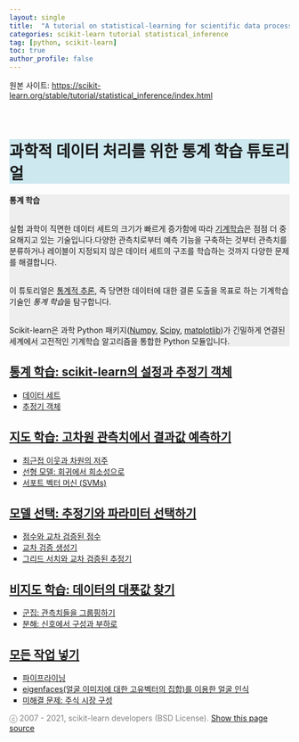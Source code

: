 ```yaml
---
layout: single
title:  "A tutorial on statistical-learning for scientific data processing"
categories: scikit-learn tutorial statistical_inference
tag: [python, scikit-learn]
toc: true
author_profile: false
---
```


<head>
  <style>
    table.dataframe {
      white-space: normal;
      width: 100%;
      height: 240px;
      display: block;
      overflow: auto;
      font-family: Arial, sans-serif;
      font-size: 0.9rem;
      line-height: 20px;
      text-align: center;
      border: 0px !important;
    }

    table.dataframe th {
      text-align: center;
      font-weight: bold;
      padding: 8px;
    }
    
    table.dataframe td {
      text-align: center;
      padding: 8px;
    }
    
    table.dataframe tr:hover {
      background: #b8d1f3; 
    }
    
    .output_prompt {
      overflow: auto;
      font-size: 0.9rem;
      line-height: 1.45;
      border-radius: 0.3rem;
      -webkit-overflow-scrolling: touch;
      padding: 0.8rem;
      margin-top: 0;
      margin-bottom: 15px;
      font: 1rem Consolas, "Liberation Mono", Menlo, Courier, monospace;
      color: $code-text-color;
      border: solid 1px $border-color;
      border-radius: 0.3rem;
      word-break: normal;
      white-space: pre;
    }

  .dataframe tbody tr th:only-of-type {
      vertical-align: middle;
  }

  .dataframe tbody tr th {
      vertical-align: top;
  }

  .dataframe thead th {
      text-align: center !important;
      padding: 8px;
  }

  .page__content p {
      margin: 0 0 0px !important;
  }

  .page__content p > strong {
    font-size: 0.8rem !important;
  }

  </style>
</head>

원본 사이트: <a href='https://scikit-learn.org/stable/tutorial/statistical_inference/index.html' target='blank'>https://scikit-learn.org/stable/tutorial/statistical_inference/index.html</a>

<br>


<h1 style='background-color: #CDE8EF'> 과학적 데이터 처리를 위한 통계 학습 튜토리얼 </h1>


<div style="background-color: #EEEEEE"><strong>통계 학습</strong>

<br>실험 과학이 직면한 데이터 세트의 크기가 빠르게 증가함에 따라 <a href='https://en.wikipedia.org/wiki/Machine_learning' target='blank'>기계학습</a>은 점점 더 중요해지고 있는 기술입니다.다양한 관측치로부터 예측 기능을 구축하는 것부터 관측치를 분류하거나 레이블이 지정되지 않은 데이터 세트의 구조를 학습하는 것까지 다양한 문제를 해결합니다.

<br>이 튜토리얼은 <a href='https://en.wikipedia.org/wiki/Statistical_inference' target='blank'>통계적 추론</a>, 즉 당면한 데이터에 대한 결론 도출을 목표로 하는 기계학습 기술인 <i>통계 학습</i>을 탐구합니다.

<br>Scikit-learn은 과학 Python 패키지(<a href='https://numpy.org/' target='blank'>Numpy</a>, <a href='https://scipy.org/' target='blank'>Scipy</a>, <a href='https://matplotlib.org/' target='blank'>matplotlib</a>)가 긴밀하게 연결된 세계에서 고전적인 기계학습 알고리즘을 통합한 Python 모듈입니다.</div>

<h2><a href='https://sameta-cani.github.io/scikit-learn/tutorial/statistical_inference/settings/' target='blank'>통계 학습: scikit-learn의 설정과 추정기 객체</a></h2>



<ul style="list-style-type:square">

  <li><a href='https://sameta-cani.github.io/scikit-learn/tutorial/statistical_inference/settings/#%EB%8D%B0%EC%9D%B4%ED%84%B0-%EC%84%B8%ED%8A%B8' target='blank'>데이터 세트</a></li>

  <li><a href='https://sameta-cani.github.io/scikit-learn/tutorial/statistical_inference/settings/#%EC%B6%94%EC%A0%95%EA%B8%B0-%EA%B0%9D%EC%B2%B4' target='blank'>추정기 객체</a></li>

</ul>





<h2><a href='' target='blank'>지도 학습: 고차원 관측치에서 결과값 예측하기</a></h2>



<ul style="list-style-type:square">

  <li><a href='' target='blank'>최근접 이웃과 차원의 저주</a></li>

  <li><a href='' target='blank'>선형 모델: 회귀에서 희소성으로</a></li>

  <li><a href='' target='blank'>서포트 벡터 머신 (SVMs)</a></li> 

</ul>

<h2><a href='' target='blank'>모델 선택: 추정기와 파라미터 선택하기</a></h2>



<ul style="list-style-type:square">

  <li><a href='' target='blank'>점수와 교차 검증된 점수</a></li>

  <li><a href='' target='blank'>교차 검증 생성기</a></li>

  <li><a href='' target='blank'>그리드 서치와 교차 검증된 추정기</a></li> 

</ul>

<h2><a href='' target='blank'>비지도 학습: 데이터의 대푯값 찾기</a></h2>



<ul style="list-style-type:square">

  <li><a href='' target='blank'>군집: 관측치들을 그룹핑하기</a></li>

  <li><a href='' target='blank'>분해: 신호에서 구성과 부하로</a></li>

</ul>

<h2><a href='' target='blank'>모든 작업 넣기</a></h2>



<ul style="list-style-type:square">

  <li><a href='' target='blank'>파이프라이닝</a></li>

  <li><a href='' target='blank'>eigenfaces(얼굴 이미지에 대한 고유벡터의 집합)를 이용한 얼굴 인식</a></li>

  <li><a href='' target='blank'>미해결 문제: 주식 시장 구성</a></li> 

</ul>

<span style='color:#808080'>ⓒ 2007 - 2021, scikit-learn developers (BSD License).</span> <a href='https://scikit-learn.org/stable/_sources/tutorial/statistical_inference/index.rst.txt' target='blanck'>Show this page source</a>

